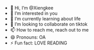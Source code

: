 - 👋 Hi, I’m @Xiengkee
- 👀 I’m interested in you
- 🌱 I’m currently learning about life
- 💞️ I’m looking to collaborate on tiktok
- 📫 How to reach me, reach out to me
- 😄 Pronouns: OA 
- ⚡ Fun fact: LOVE READING

<!---
Xiengkee/Xiengkee is a ✨ special ✨ repository because its `README.md` (this file) appears on your GitHub profile.
You can click the Preview link to take a look at your changes.
--->
